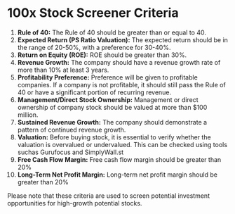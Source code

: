 # 100x Stock Screener Criteria

1.  **Rule of 40:** The Rule of 40 should be greater than or equal to 40.
2.  **Expected Return (PS Ratio Valuation):** The expected return should be in the range of 20-50%, with a preference for 30-40%.
3.  **Return on Equity (ROE):** ROE should be greater than 30%.
4.  **Revenue Growth:** The company should have a revenue growth rate of more than 10% at least 3 years.
5.  **Profitability Preference:** Preference will be given to profitable companies. If a company is not profitable, it should still pass the Rule of 40 or have a significant portion of recurring revenue.
6.  **Management/Direct Stock Ownership:** Management or direct ownership of company stock should be valued at more than $100 million.
7.  **Sustained Revenue Growth:** The company should demonstrate a pattern of continued revenue growth.
8.  **Valuation:** Before buying stock, it is essential to verify whether the valuation is overvalued or undervalued. This can be checked using tools suchas Gurufocus and SimplyWall.st
9.  **Free Cash Flow Margin:** Free cash flow margin should be greater than 20%
10. **Long-Term Net Profit Margin:** Long-term net profit margin should be greater than 20%
    

Please note that these criteria are used to screen potential investment opportunities for high-growth potential stocks.

